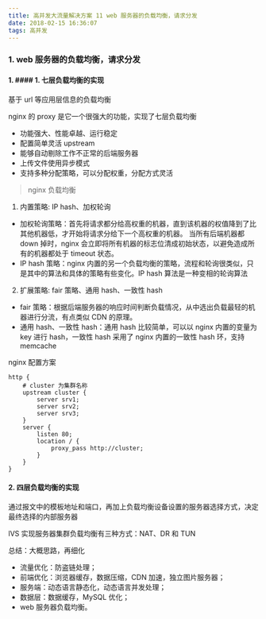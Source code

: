 ```yaml
---
title: 高并发大流量解决方案 11 web 服务器的负载均衡，请求分发
date: 2018-02-15 16:36:07
tags: 高并发
---
```



### 1. web 服务器的负载均衡，请求分发

#### 1.  #### 1. 七层负载均衡的实现

基于 url 等应用层信息的负载均衡

nginx 的 proxy 是它一个很强大的功能，实现了七层负载均衡

<!-- more -->

- 功能强大、性能卓越、运行稳定
- 配置简单灵活 upstream
- 能够自动剔除工作不正常的后端服务器
- 上传文件使用异步模式
- 支持多种分配策略，可以分配权重，分配方式灵活

> nginx 负载均衡

1. 内置策略: IP hash、加权轮询

- 加权轮询策略：首先将请求都分给高权重的机器，直到该机器的权值降到了比其他机器低，才开始将请求分给下一个高权重的机器。
当所有后端机器都 down 掉时，nginx 会立即将所有机器的标志位清成初始状态，以避免造成所有的机器都处于 timeout 状态。
- IP hash 策略：nginx 内置的另一个负载均衡的策略，流程和轮询很类似，只是其中的算法和具体的策略有些变化。IP hash 算法是一种变相的轮询算法

2. 扩展策略: fair 策略、通用 hash、一致性 hash

- fair 策略：根据后端服务器的响应时间判断负载情况，从中选出负载最轻的机器进行分流，有点类似 CDN 的原理。
- 通用 hash、一致性 hash：通用 hash 比较简单，可以以 nginx 内置的变量为 key 进行 hash，一致性 hash 采用了 nginx 内置的一致性 hash 环，支持 memcache


nginx 配置方案

``` nginx
http {
	# cluster 为集群名称
	upstream cluster {
		server srv1;
		server srv2;
		server srv3;
	}
	server {
		listen 80;
		location / {
			proxy_pass http://cluster;
		}
	}
}
```

#### 2. 四层负载均衡的实现

通过报文中的模板地址和端口，再加上负载均衡设备设置的服务器选择方式，决定最终选择的内部服务器

lVS 实现服务器集群负载均衡有三种方式：NAT、DR 和 TUN


总结：大概思路，再细化

- 流量优化：防盗链处理；
- 前端优化：浏览器缓存，数据压缩，CDN 加速，独立图片服务器；
- 服务端：动态语言静态化，动态语言并发处理；
- 数据层：数据缓存，MySQL 优化；
- web 服务器负载均衡。
